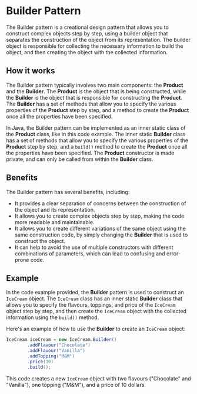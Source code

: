 # Builder Pattern

The Builder pattern is a creational design pattern that allows you to construct complex objects step by step, using a builder object that separates the construction of the object from its representation. The builder object is responsible for collecting the necessary information to build the object, and then creating the object with the collected information.

## How it works

The Builder pattern typically involves two main components: the **Product** and the **Builder**. The **Product** is the object that is being constructed, while the **Builder** is the object that is responsible for constructing the **Product**. The **Builder** has a set of methods that allow you to specify the various properties of the **Product** step by step, and a method to create the **Product** once all the properties have been specified.

In Java, the Builder pattern can be implemented as an inner static class of the **Product** class, like in this code example. The inner static **Builder** class has a set of methods that allow you to specify the various properties of the **Product** step by step, and a `build()` method to create the **Product** once all the properties have been specified. The **Product** constructor is made private, and can only be called from within the **Builder** class.

## Benefits

The Builder pattern has several benefits, including:

- It provides a clear separation of concerns between the construction of the object and its representation.
- It allows you to create complex objects step by step, making the code more readable and maintainable.
- It allows you to create different variations of the same object using the same construction code, by simply changing the **Builder** that is used to construct the object.
- It can help to avoid the use of multiple constructors with different combinations of parameters, which can lead to confusing and error-prone code.

## Example

In the code example provided, the **Builder** pattern is used to construct an `IceCream` object. The `IceCream` class has an inner static **Builder** class that allows you to specify the flavours, toppings, and price of the `IceCream` object step by step, and then create the `IceCream` object with the collected information using the `build()` method.

Here's an example of how to use the **Builder** to create an `IceCream` object:

``` java
IceCream iceCream = new IceCream.Builder()
        .addFlavour("Chocolate")
        .addFlavour("Vanilla")
        .addTopping("M&M")
        .price(10)
        .build();
```

This code creates a new `IceCream` object with two flavours ("Chocolate" and "Vanilla"), one topping ("M&M"), and a price of 10 dollars.
